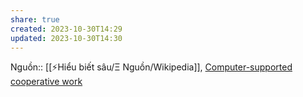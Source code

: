 ```yaml
---
share: true
created: 2023-10-30T14:29
updated: 2023-10-30T14:30
---
```

Nguồn:: [[⚡Hiểu biết sâu/Ξ Nguồn/Wikipedia]], [Computer-supported cooperative work](https://en.wikipedia.org/wiki/Computer-supported_cooperative_work#Standardization_in_information_infrastructure)
